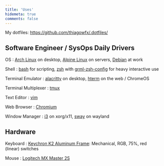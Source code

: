 ```yaml
---
title: 'Uses'
hidemeta: true
comments: false
---
```


My dotfiles: https://github.com/thiagowfx/.dotfiles/

## Software Engineer / SysOps Daily Drivers

OS
: [Arch Linux][arch] on desktop, [Alpine Linux][alpine] on servers, [Debian][debian] at work

Shell
: [bash][bash] for scripting, [zsh][zsh] with [grml-zsh-config][grml] for heavy interactive use

Terminal Emulator
: [alacritty][alacritty] on desktop, [hterm][hterm] on the web / ChromeOS

Terminal Multiplexer
: [tmux][tmux]

Text Editor
: [vim][vim]

Web Browser
: [Chromium][chromium]

Window Manager
: [i3][i3] on xorg/x11, [sway][sway] on wayland

## Hardware

Keyboard
: [Keychron K2 Aluminum Frame][keychron k2]: Mechanical, RGB, 75%, red (linear) switches

Mouse
: [Logitech MX Master 2S][mx master 2s]

[alacritty]: https://github.com/alacritty/alacritty
[alpine]: https://alpinelinux.org/
[arch]: https://archlinux.org/
[bash]: https://www.gnu.org/software/bash/
[chromium]: https://www.chromium.org/
[debian]: https://debian.org/
[grml]: https://grml.org/zsh/
[hterm]: https://chrome.google.com/webstore/detail/secure-shell/iodihamcpbpeioajjeobimgagajmlibd
[i3]: https://i3wm.org/
[linode]: https://www.linode.com/
[miniflux]: https://miniflux.app/
[pi-hole]: https://pi-hole.net/
[sway]: https://swaywm.org/
[tmux]: https://github.com/tmux/tmux
[vim]: https://www.vim.org/
[zsh]: https://www.zsh.org/

[keychron k2]: https://www.keychron.com/products/keychron-k2-wireless-mechanical-keyboard
[mx master 2s]: https://www.logitech.com/en-us/eol/mx-master-2s-mouse.910-005131.html
